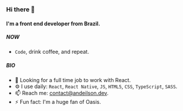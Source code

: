 <h3>Hi there 👋</h3>

<h4>I'm a front end developer from Brazil.</h4>

<h5>NOW</h5>

<ul>
  <li><code>Code</code>, drink coffee, and repeat.</li>
</ul>

<h5>BIO</h5>

<ul>
  <li> 🏢 Looking for a full time job to work with React.</li>
  <li> ⚙️ I use daily: <code>React</code>, <code>React Native</code>, <code>JS</code>, <code>HTML5</code>, <code>CSS</code>, <code>TypeScript</code>, <code>SASS</code>.</li>
  <li>📫 Reach me: <a href="mailto:contact@andeilson.dev">contact@andeilson.dev</a>.</li>
  <li>⚡️ Fun fact: I'm a huge fan of Oasis.</li>
</ul>
